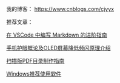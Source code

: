 我的博客：
<https://www.cnblogs.com/cjyyx>

推荐文章：

[在 VSCode 中编写 Markdown 的进阶指南](https://www.cnblogs.com/cjyyx/p/18272735)

[手机护眼概论及OLED屏幕降低频闪原理介绍](https://www.cnblogs.com/cjyyx/p/18268818)

[扫描版PDF目录制作指南](https://www.cnblogs.com/cjyyx/p/18270087)

[Windows推荐使用软件](https://www.cnblogs.com/cjyyx/p/18397279)
